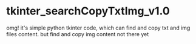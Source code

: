# tkinter_searchCopyTxtImg_v1.0
omg! it's simple python tkinter code, which can find and copy txt and img files content. but find and copy img content not there yet

